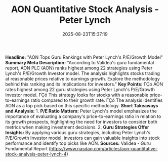 ﻿---
title: "AON Quantitative Stock Analysis - Peter Lynch"
date: "2025-08-23T15:37:19"
category: "Markets"
summary: ""
slug: "aon quantitative stock analysis  peter lynch"
source_urls:
  - "https://www.nasdaq.com/articles/aon-quantitative-stock-analysis-peter-lynch-4"
seo:
  title: "AON Quantitative Stock Analysis - Peter Lynch | Hash n Hedge"
  description: ""
  keywords: ["news", "markets", "brief"]
---
**Headline:**  "AON Tops Guru Rankings with Peter Lynch's P/E/Growth Model"  **Summary Meta Description:** "According to Validea's guru fundamental report, AON PLC (AON) ranks highest among 22 strategies using Peter Lynch's P/E/Growth Investor model. The analysis highlights stocks trading at reasonable prices relative to earnings growth. Explore the methodology behind this ranking and its implications for investors."  **Key Points:**  ΓÇó AON rates highest among 22 guru strategies using Peter Lynch's P/E/Growth Investor model. ΓÇó This strategy looks for stocks with a reasonable price-to-earnings ratio compared to their growth rate. ΓÇó The analysis identifies AON as a top pick based on this specific methodology.  **Short Takeaways and Analysis:**  1. **P/E Ratio Matters:** Peter Lynch's model emphasizes the importance of evaluating a company's price-to-earnings ratio in relation to its growth prospects, highlighting the need for investors to consider both metrics when making investment decisions. 2. **Guru Strategies Offer Insights:** By applying various guru strategies, including Peter Lynch's P/E/Growth Investor model, investors can gain valuable insights into stock performance and identify top picks like AON.  **Sources:** Validea - Guru Fundamental Report (https://www.nasdaq.com/articles/aon-quantitative-stock-analysis-peter-lynch-4) 
